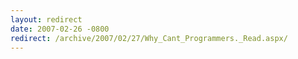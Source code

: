 ```yaml
---
layout: redirect
date: 2007-02-26 -0800
redirect: /archive/2007/02/27/Why_Cant_Programmers._Read.aspx/
---
```


